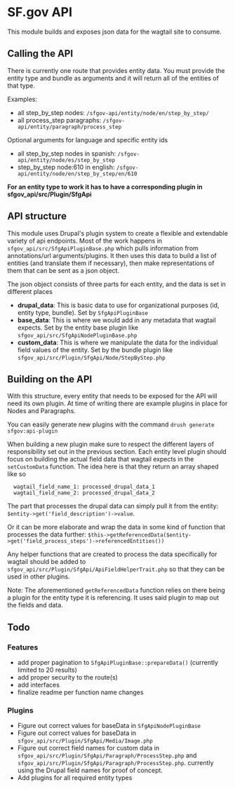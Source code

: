 # SF.gov API
This module builds and exposes json data for the wagtail site to consume.

## Calling the API
There is currently one route that provides entity data. You must provide the entity type and bundle
as arguments and it will return all of the entities of that type.

Examples:
 - all step_by_step nodes: `/sfgov-api/entity/node/en/step_by_step/`
 - all process_step paragraphs: `/sfgov-api/entity/paragraph/process_step`

Optional arguments for language and specific entity ids
 - all step_by_step nodes in spanish: `/sfgov-api/entity/node/es/step_by_step`
 - step_by_step node:610 in english: `/sfgov-api/entity/node/en/step_by_step/en/610`

**For an entity type to work it has to have a corresponding plugin in sfgov_api/src/Plugin/SfgApi**

## API structure
This module uses Drupal's plugin system to create a flexible and extendable variety of api endpoints.
Most of the work happens in `sfgov_api/src/SfgApiPluginBase.php` which pulls information from annotations/url arguments/plugins.
It then uses this data to build a list of entities (and translate them if necessary), then make representations
of them that can be sent as a json object.

The json object consists of three parts for each entity, and the data is set in different places
  - **drupal_data**: This is basic data to use for organizational purposes (id, entity type, bundle). Set by `SfgApiPluginBase`
  - **base_data**: This is where we would add in any metadata that wagtail expects. Set by the entity base plugin like `sfgov_api/src/SfgApiNodePluginBase.php`
  - **custom_data**: This is where we manipulate the data for the individual field values of the entity. Set by the bundle plugin like `sfgov_api/src/Plugin/SfgApi/Node/StepByStep.php`

## Building on the API
With this structure, every entity that needs to be exposed for the API will need its own plugin. At time of writing
there are example plugins in place for Nodes and Paragraphs.

You can easily generate new plugins with the command `drush generate sfgov:api-plugin`

When building a new plugin make sure to respect the
different layers of responsibility set out in the previous section. Each entity level plugin should focus on building
the actual field data that wagtail expects in the `setCustomData` function. The idea here is that they return an array
shaped like so

```
  wagtail_field_name_1: processed_drupal_data_1
  wagtail_field_name_2: processed_drupal_data_2
```

The part that processes the drupal data can simply pull it from the entity:
`$entity->get('field_description')->value`.

Or it can be more elaborate and wrap the data in some kind of function that processes the data further:
`$this->getReferencedData($entity->get('field_process_steps')->referencedEntities())`

Any helper functions that are created to process the data specifically for wagtail should be added to `sfgov_api/src/Plugin/SfgApi/ApiFieldHelperTrait.php`
so that they can be used in other plugins.

Note: The aforementioned `getReferencedData` function relies on there being a plugin for the entity type it is referencing. It
uses said plugin to map out the fields and data.

## Todo
### Features
- add proper pagination to `SfgApiPluginBase::prepareData()` (currently limited to 20 results)
- add proper security to the route(s)
- add interfaces
- finalize readme per function name changes

### Plugins
- Figure out correct values for baseData in `SfgApiNodePluginBase`
- Figure out correct values for baseData in `sfgov_api/src/Plugin/SfgApi/Media/Image.php`
- Figure out correct field names for custom data in `sfgov_api/src/Plugin/SfgApi/Paragraph/ProcessStep.php`
  and `sfgov_api/src/Plugin/SfgApi/Paragraph/ProcessStep.php`. currently using the Drupal field names for
  proof of concept.
- Add plugins for all required entity types
